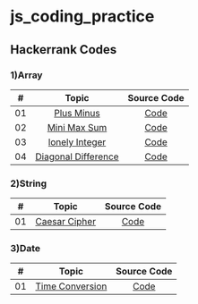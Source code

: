 # js_coding_practice

## Hackerrank Codes

### 1)Array

|  #  |            Topic             | Source Code |
| :-: | :----------------------------: | :-------: |
| 01  |    [Plus Minus](https://www.hackerrank.com/challenges/one-week-preparation-kit-plus-minus/problem?isFullScreen=true&h_l=interview&playlist_slugs%5B%5D=preparation-kits&playlist_slugs%5B%5D=one-week-preparation-kit&playlist_slugs%5B%5D=one-week-day-one)      | [Code](./hackerrank/array/plus_Minus.js)  |
| 02  |    [Mini Max Sum](https://www.hackerrank.com/challenges/one-week-preparation-kit-mini-max-sum/problem?isFullScreen=true&h_l=interview&playlist_slugs%5B%5D=preparation-kits&playlist_slugs%5B%5D=one-week-preparation-kit&playlist_slugs%5B%5D=one-week-day-one)    | [Code](./hackerrank/array/mini_Max_Sum.js)  |
| 03  |    [lonely Integer](https://www.hackerrank.com/challenges/one-week-preparation-kit-lonely-integer/problem?isFullScreen=true&h_l=interview&playlist_slugs%5B%5D=preparation-kits&playlist_slugs%5B%5D=one-week-preparation-kit&playlist_slugs%5B%5D=one-week-day-two)    | [Code](./hackerrank/array/lonely_Integer.js)  |
| 04  |    [Diagonal Difference](https://www.hackerrank.com/challenges/one-week-preparation-kit-diagonal-difference/problem?isFullScreen=true&h_l=interview&playlist_slugs%5B%5D=preparation-kits&playlist_slugs%5B%5D=one-week-preparation-kit&playlist_slugs%5B%5D=one-week-day-two)  | [Code](./hackerrank/array/diagonal_Difference.js)  |

### 2)String

|  #  |            Topic             | Source Code |
| :-: | :----------------------------: | :-------: |
| 01  |    [Caesar Cipher](https://www.hackerrank.com/challenges/one-week-preparation-kit-caesar-cipher-1/problem?isFullScreen=true&h_l=interview&playlist_slugs%5B%5D=preparation-kits&playlist_slugs%5B%5D=one-week-preparation-kit&playlist_slugs%5B%5D=one-week-day-three)      | [Code](./hackerrank/string/caesar_Cipher.js)  |

### 3)Date

|  #  |            Topic             | Source Code |
| :-: | :----------------------------: | :-------: |
| 01  |    [Time Conversion](https://www.hackerrank.com/challenges/one-week-preparation-kit-time-conversion/problem?isFullScreen=true&h_l=interview&playlist_slugs%5B%5D=preparation-kits&playlist_slugs%5B%5D=one-week-preparation-kit&playlist_slugs%5B%5D=one-week-day-one)      | [Code](./hackerrank/date/timeConversion.js)  |
